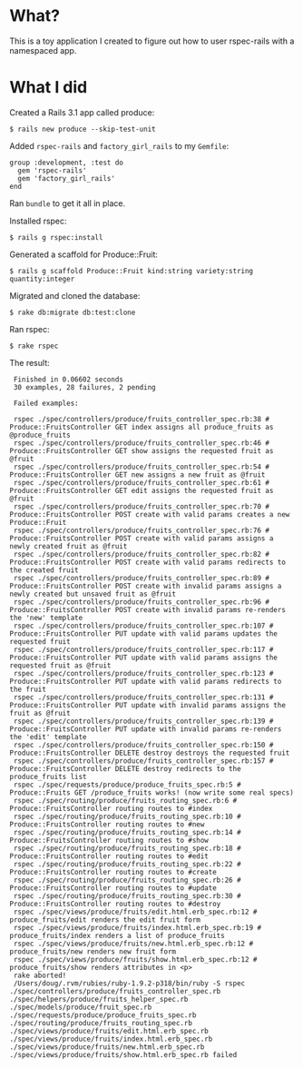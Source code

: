 # What?

This is a toy application  I created to figure out how to user rspec-rails with
a namespaced app.

# What I did

Created a Rails 3.1 app called produce:

    $ rails new produce --skip-test-unit

Added `rspec-rails` and `factory_girl_rails` to my `Gemfile`:

    group :development, :test do
      gem 'rspec-rails'
      gem 'factory_girl_rails'
    end

Ran `bundle` to get it all in place.

Installed rspec:

    $ rails g rspec:install

Generated a scaffold for Produce::Fruit:

    $ rails g scaffold Produce::Fruit kind:string variety:string quantity:integer 

Migrated and cloned the database:

    $ rake db:migrate db:test:clone

Ran rspec:

    $ rake rspec

The result:

     Finished in 0.06602 seconds
     30 examples, 28 failures, 2 pending
     
     Failed examples:
     
     rspec ./spec/controllers/produce/fruits_controller_spec.rb:38 # Produce::FruitsController GET index assigns all produce_fruits as @produce_fruits
     rspec ./spec/controllers/produce/fruits_controller_spec.rb:46 # Produce::FruitsController GET show assigns the requested fruit as @fruit
     rspec ./spec/controllers/produce/fruits_controller_spec.rb:54 # Produce::FruitsController GET new assigns a new fruit as @fruit
     rspec ./spec/controllers/produce/fruits_controller_spec.rb:61 # Produce::FruitsController GET edit assigns the requested fruit as @fruit
     rspec ./spec/controllers/produce/fruits_controller_spec.rb:70 # Produce::FruitsController POST create with valid params creates a new Produce::Fruit
     rspec ./spec/controllers/produce/fruits_controller_spec.rb:76 # Produce::FruitsController POST create with valid params assigns a newly created fruit as @fruit
     rspec ./spec/controllers/produce/fruits_controller_spec.rb:82 # Produce::FruitsController POST create with valid params redirects to the created fruit
     rspec ./spec/controllers/produce/fruits_controller_spec.rb:89 # Produce::FruitsController POST create with invalid params assigns a newly created but unsaved fruit as @fruit
     rspec ./spec/controllers/produce/fruits_controller_spec.rb:96 # Produce::FruitsController POST create with invalid params re-renders the 'new' template
     rspec ./spec/controllers/produce/fruits_controller_spec.rb:107 # Produce::FruitsController PUT update with valid params updates the requested fruit
     rspec ./spec/controllers/produce/fruits_controller_spec.rb:117 # Produce::FruitsController PUT update with valid params assigns the requested fruit as @fruit
     rspec ./spec/controllers/produce/fruits_controller_spec.rb:123 # Produce::FruitsController PUT update with valid params redirects to the fruit
     rspec ./spec/controllers/produce/fruits_controller_spec.rb:131 # Produce::FruitsController PUT update with invalid params assigns the fruit as @fruit
     rspec ./spec/controllers/produce/fruits_controller_spec.rb:139 # Produce::FruitsController PUT update with invalid params re-renders the 'edit' template
     rspec ./spec/controllers/produce/fruits_controller_spec.rb:150 # Produce::FruitsController DELETE destroy destroys the requested fruit
     rspec ./spec/controllers/produce/fruits_controller_spec.rb:157 # Produce::FruitsController DELETE destroy redirects to the produce_fruits list
     rspec ./spec/requests/produce/produce_fruits_spec.rb:5 # Produce::Fruits GET /produce_fruits works! (now write some real specs)
     rspec ./spec/routing/produce/fruits_routing_spec.rb:6 # Produce::FruitsController routing routes to #index
     rspec ./spec/routing/produce/fruits_routing_spec.rb:10 # Produce::FruitsController routing routes to #new
     rspec ./spec/routing/produce/fruits_routing_spec.rb:14 # Produce::FruitsController routing routes to #show
     rspec ./spec/routing/produce/fruits_routing_spec.rb:18 # Produce::FruitsController routing routes to #edit
     rspec ./spec/routing/produce/fruits_routing_spec.rb:22 # Produce::FruitsController routing routes to #create
     rspec ./spec/routing/produce/fruits_routing_spec.rb:26 # Produce::FruitsController routing routes to #update
     rspec ./spec/routing/produce/fruits_routing_spec.rb:30 # Produce::FruitsController routing routes to #destroy
     rspec ./spec/views/produce/fruits/edit.html.erb_spec.rb:12 # produce_fruits/edit renders the edit fruit form
     rspec ./spec/views/produce/fruits/index.html.erb_spec.rb:19 # produce_fruits/index renders a list of produce_fruits
     rspec ./spec/views/produce/fruits/new.html.erb_spec.rb:12 # produce_fruits/new renders new fruit form
     rspec ./spec/views/produce/fruits/show.html.erb_spec.rb:12 # produce_fruits/show renders attributes in <p>
     rake aborted!
     /Users/doug/.rvm/rubies/ruby-1.9.2-p318/bin/ruby -S rspec ./spec/controllers/produce/fruits_controller_spec.rb ./spec/helpers/produce/fruits_helper_spec.rb ./spec/models/produce/fruit_spec.rb ./spec/requests/produce/produce_fruits_spec.rb ./spec/routing/produce/fruits_routing_spec.rb ./spec/views/produce/fruits/edit.html.erb_spec.rb ./spec/views/produce/fruits/index.html.erb_spec.rb ./spec/views/produce/fruits/new.html.erb_spec.rb ./spec/views/produce/fruits/show.html.erb_spec.rb failed
     
     
